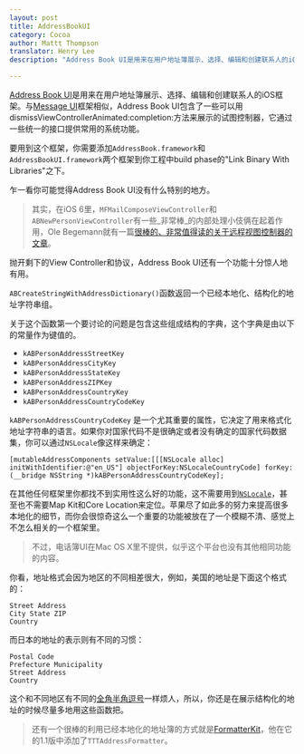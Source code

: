 ```yaml
---
layout: post
title: AddressBookUI
category: Cocoa
author: Mattt Thompson
translator: Henry Lee
description: "Address Book UI是用来在用户地址簿展示、选择、编辑和创建联系人的iOS框架。与Message UI框架相似，Address Book UI包含了一些可以用dismissViewControllerAnimated:completion:方法来展示的试图控制器，它通过一些统一的接口提供常用的系统功能。"

---
```


[Address Book UI](http://developer.apple.com/library/ios/#documentation/AddressBookUI/Reference/AddressBookUI_Framework/_index.html)是用来在用户地址簿展示、选择、编辑和创建联系人的iOS框架。与[Message UI](http://developer.apple.com/library/ios/#documentation/MessageUI/Reference/MessageUI_Framework_Reference/_index.html)框架相似，Address Book UI包含了一些可以用dismissViewControllerAnimated:completion:方法来展示的试图控制器，它通过一些统一的接口提供常用的系统功能。

要用到这个框架，你需要添加`AddressBook.framework`和`AddressBookUI.framework`两个框架到你工程中build phase的"Link Binary With Libraries"之下。

乍一看你可能觉得Address Book UI没有什么特别的地方。

> 其实，在iOS 6里，`MFMailComposeViewController`和`ABNewPersonViewController`有一些_非常棒_的内部处理小伎俩在起着作用，Ole Begemann就有一篇[很棒的、非常值得读的关于远程视图控制器的文章](http://oleb.net/blog/2012/10/remote-view-controllers-in-ios-6/)。

抛开剩下的View Controller和协议，Address Book UI还有一个功能十分惊人地有用。

`ABCreateStringWithAddressDictionary()`函数返回一个已经本地化、结构化的地址字符串组。

关于这个函数第一个要讨论的问题是包含这些组成结构的字典，这个字典是由以下的常量作为键值的。

- `kABPersonAddressStreetKey`
- `kABPersonAddressCityKey`
- `kABPersonAddressStateKey`
- `kABPersonAddressZIPKey`
- `kABPersonAddressCountryKey`
- `kABPersonAddressCountryCodeKey`

`kABPersonAddressCountryCodeKey` 是一个尤其重要的属性，它决定了用来格式化地址字符串的语言。如果你对国家代码不是很确定或者没有确定的国家代码数据集，你可以通过`NSLocale`像这样来确定：

~~~{objective-c}
[mutableAddressComponents setValue:[[[NSLocale alloc] initWithIdentifier:@"en_US"] objectForKey:NSLocaleCountryCode] forKey:(__bridge NSString *)kABPersonAddressCountryCodeKey];
~~~

在其他任何框架里你都找不到实用性这么好的功能，这不需要用到[`NSLocale`](http://nshipster.com/nslocale/)，甚至也不需要Map Kit和Core Location来定位。苹果尽了如此多的努力来提高很多本地化的细节，而你会很惊奇这么一个重要的功能被放在了一个模糊不清、感觉上不怎么相关的一个框架里。

> 不过，电话簿UI在Mac OS X里不提供，似乎这个平台也没有其他相同功能的内容。


你看，地址格式会因为地区的不同相差很大，例如，美国的地址是下面这个格式的：


    Street Address
    City State ZIP
    Country

而日本的地址的表示则有不同的习惯：

    Postal Code
    Prefecture Municipality
    Street Address
    Country


这个和不同地区有不同的[全角半角逗号](http://en.wikipedia.org/wiki/Decimal_mark#Hindu.E2.80.93Arabic_numeral_system)一样烦人，所以，你还是在展示结构化的地址的时候尽量多地用这些函数把。

> 还有一个很棒的利用已经本地化的地址簿的方式就是[FormatterKit](https://github.com/mattt/FormatterKit)，他在它的1.1版中添加了`TTTAddressFormatter`。

